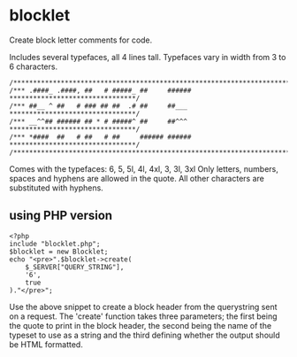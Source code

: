 # blocklet

Create block letter comments for code.

Includes several typefaces, all 4 lines tall. Typefaces vary in width from 3 to 6 characters.

```
/******************************************************************************/
/*** .####_ .####, ##   # #####_ ##     ###### ********************************/
/*** ##__ ^ ##   # ### ## ##  .# ##     ##___  ********************************/
/*** __^^## ###### ## * # #####^ ##     ##^^^  ********************************/
/*** *####  ##   # ##   # ##     ###### ###### ********************************/
/******************************************************************************/
```

Comes with the typefaces: 6, 5, 5l, 4l, 4xl, 3, 3l, 3xl
Only letters, numbers, spaces and hyphens are allowed in the quote. All other characters are substituted with hyphens.

## using PHP version

```
<?php
include "blocklet.php";
$blocklet = new Blocklet;
echo "<pre>".$blocklet->create(
	$_SERVER["QUERY_STRING"],
	'6',
	true
)."</pre>";
```

Use the above snippet to create a block header from the querystring sent on a request.
The 'create' function takes three parameters; the first being the quote to print in the block header, the second being the name of the typeset to use as a string and the third defining whether the output should be HTML formatted.
